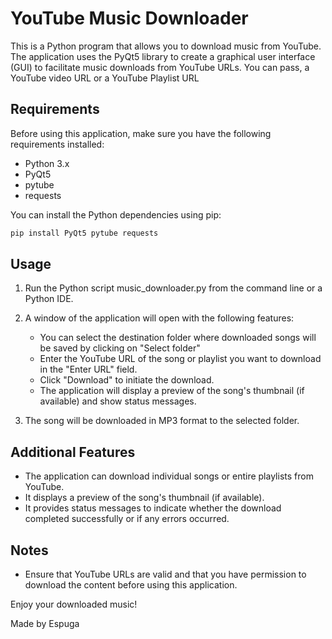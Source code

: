 # YouTube Music Downloader

This is a Python program that allows you to download music from YouTube. The application uses the PyQt5 library to create a graphical user interface (GUI) to facilitate music downloads from YouTube URLs.
You can pass, a YouTube video URL or a YouTube Playlist URL

## Requirements

Before using this application, make sure you have the following requirements installed:

- Python 3.x
- PyQt5
- pytube
- requests

You can install the Python dependencies using pip:

```bash
pip install PyQt5 pytube requests
```
## Usage

1. Run the Python script music_downloader.py from the command line or a Python IDE.

2. A window of the application will open with the following features:

    - You can select the destination folder where downloaded songs will be saved by clicking on "Select folder"
    - Enter the YouTube URL of the song or playlist you want to download in the "Enter URL" field.
    - Click "Download" to initiate the download.
    - The application will display a preview of the song's thumbnail (if available) and show status messages.
3. The song will be downloaded in MP3 format to the selected folder.

## Additional Features
- The application can download individual songs or entire playlists from YouTube.
- It displays a preview of the song's thumbnail (if available).
- It provides status messages to indicate whether the download completed successfully or if any errors occurred.

## Notes
- Ensure that YouTube URLs are valid and that you have permission to download the content before using this application.


Enjoy your downloaded music!

Made by Espuga